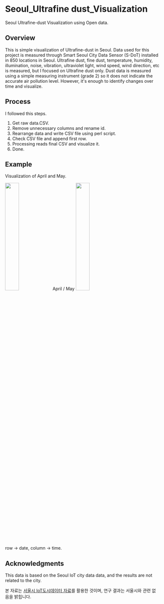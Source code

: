 # Seoul_Ultrafine dust_Visualization
Seoul Ultrafine-dust Visualization using Open data.

## Overview
This is simple visualization of Ultrafine-dust in Seoul. Data used for this project is measured through Smart Seoul City Data Sensor (S-DoT) installed in 850 locations in Seoul.
Ultrafine dust, fine dust, temperature, humidity, illumination, noise, vibration, ultraviolet light, wind speed, wind direction, etc is measured, but I focused on Ultrafine dust only. Dust data is measured using a simple measuring instrument (grade 2) so it does not indicate the accurate air pollution level. However, it's enough to identify changes over time and visualize.

## Process
I followed this steps.
1. Get raw data.CSV.
2. Remove unnecessary columns and rename id.
3. Rearrange data and write CSV file using perl script.
5. Check CSV file and append first row.
6. Processing reads final CSV and visualize it.
7. Done.

## Example
Visualization of April and May. 

<img src="https://github.com/yujong-lee/seoul_ultrafinedust_visualization/blob/master/4_result.png" width="30%"></img> 
April  /  May <img src="https://github.com/yujong-lee/seoul_ultrafinedust_visualization/blob/master/5_result.png" width="30%"></img> 

row -> date, column -> time. 

## Acknowledgments
This data is based on the Seoul IoT city data data, and the results are not related to the city.

본 자료는 [서울시 IoT도시데이터 자료](http://data.seoul.go.kr/dataList/OA-15969/S/1/datasetView.do#)를 활용한 것이며, 연구 결과는 서울시와 관련 없음을 밝힙니다.
